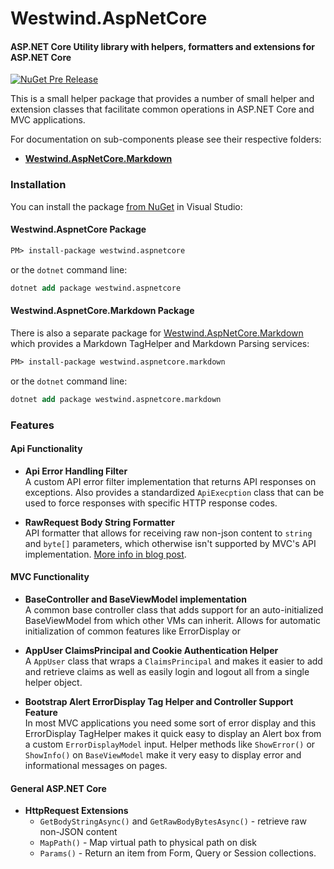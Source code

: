 # Westwind.AspNetCore
#### ASP.NET Core Utility library with helpers, formatters and extensions for ASP.NET Core

[![NuGet Pre Release](https://img.shields.io/nuget/vpre/westwind.aspnetcore.svg)](https://www.nuget.org/packages?q=Westwind.aspnetcore)

This is a small helper package that provides a number of small helper and extension classes that facilitate common operations in ASP.NET Core and MVC applications.

For documentation on sub-components please see their respective folders:

* **[Westwind.AspNetCore.Markdown](https://github.com/RickStrahl/Westwind.AspNetCore/tree/master/Westwind.AspNetCore.Markdown/readme.md)**


### Installation
You can install the package [from NuGet](https://www.nuget.org/packages/Westwind.AspNetCore/) in Visual Studio:

#### Westwind.AspnetCore Package

```ps
PM> install-package westwind.aspnetcore
```

or the `dotnet` command line:

```ps
dotnet add package westwind.aspnetcore
```

#### Westwind.AspnetCore.Markdown Package
There is also a separate package for [Westwind.AspNetCore.Markdown](https://www.nuget.org/packages/Westwind.AspNetCore.Markdown) which provides a Markdown TagHelper and Markdown Parsing services:

```ps
PM> install-package westwind.aspnetcore.markdown
```

or the `dotnet` command line:

```ps
dotnet add package westwind.aspnetcore.markdown
```

### Features

#### Api Functionality

* **Api Error Handling Filter**  
A custom API error filter implementation that returns API responses on exceptions. Also provides a standardized `ApiExecption` class that can be used to force responses with specific HTTP response codes.

* **RawRequest Body String Formatter**   
API formatter that allows for receiving raw non-json content to `string` and `byte[]` parameters, which otherwise isn't supported by MVC's API implementation. [More info in blog post](https://weblog.west-wind.com/posts/2017/Sep/14/Accepting-Raw-Request-Body-Content-in-ASPNET-Core-API-Controllers).

#### MVC Functionality

* **BaseController and BaseViewModel implementation**  
A common base controller class that adds support for an auto-initialized BaseViewModel from which other VMs can inherit. Allows for automatic initialization of common features like ErrorDisplay or 

* **AppUser ClaimsPrincipal and Cookie Authentication Helper**  
A `AppUser` class that wraps a `ClaimsPrincipal` and makes it easier to add and retrieve claims as well as easily login and logout all from a single helper object.

* **Bootstrap Alert ErrorDisplay Tag Helper and Controller Support Feature**  
In most MVC applications you need some sort of error display and this ErrorDisplay TagHelper makes it quick easy to display an Alert box from a custom `ErrorDisplayModel` input. Helper methods like `ShowError()` or `ShowInfo()` on `BaseViewModel` make it very easy to display error and informational messages on pages.

#### General ASP.NET Core

* **HttpRequest Extensions**  
    * `GetBodyStringAsync()` and `GetRawBodyBytesAsync()`  - retrieve raw non-JSON content
    * `MapPath()` - Map virtual path to physical path on disk
    * `Params()` - Return an item from Form, Query or Session collections.


